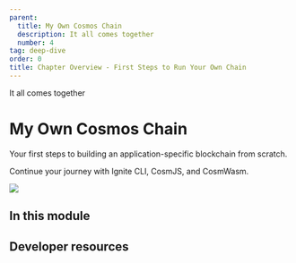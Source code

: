 ```yaml
---
parent:
  title: My Own Cosmos Chain
  description: It all comes together
  number: 4
tag: deep-dive
order: 0
title: Chapter Overview - First Steps to Run Your Own Chain
---
```


<div class="tm-overline tm-rf-1 tm-lh-title tm-medium tm-muted">It all comes together</div>
<h1 class="mt-4 mb-6">My Own Cosmos Chain</h1>

Your first steps to building an application-specific blockchain from scratch.

Continue your journey with Ignite CLI, CosmJS, and CosmWasm.

![](/cosmos_dev_portal_module-05-lp.png)

## In this module

<card-module/>

## Developer resources

<div v-for="resource in $themeConfig.resources">
  <Resource 
    :title="resource.title" 
    :description="resource.description" 
    :links="resource.links" 
    :image="resource.image"
    :large="true"
  />
  <br/>
</div>

